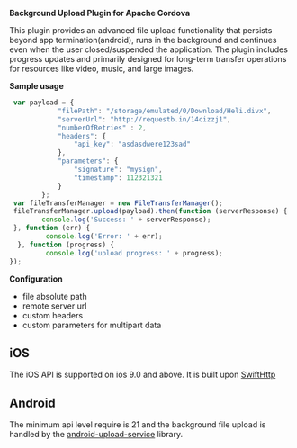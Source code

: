 

**Background Upload Plugin  for Apache Cordova**

This plugin provides an advanced file upload functionality that persists beyond app termination(android), runs in the background and continues even when the user closed/suspended the application. The plugin includes progress updates and primarily designed for long-term transfer operations for resources like video, music, and large images.

**Sample usage**

```javascript
 var payload = {
            "filePath": "/storage/emulated/0/Download/Heli.divx",
            "serverUrl": "http://requestb.in/14cizzj1",
            "numberOfRetries" : 2,
            "headers": {
                "api_key": "asdasdwere123sad"
            },
            "parameters": {
                "signature": "mysign",
                "timestamp": 112321321
            }
        };
 var fileTransferManager = new FileTransferManager();
 fileTransferManager.upload(payload).then(function (serverResponse) {
        console.log('Success: ' + serverResponse);
 }, function (err) {
         console.log('Error: ' + err);
  }, function (progress) {
         console.log('upload progress: ' + progress);
});

```

**Configuration** 
 * file absolute path
 * remote server url
 * custom headers
 * custom parameters for multipart data


 ## iOS
The iOS API is supported on ios 9.0 and above. It is built upon [SwiftHttp](https://github.com/daltoniam/SwiftHTTP)

## Android
The minimum api level require is 21 and the background file upload is handled by the [android-upload-service](https://github.com/gotev/android-upload-service) library.
 